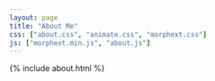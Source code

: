 ```yaml
---
layout: page
title: "About Me"
css: ["about.css", "animate.css", "morphext.css"]
js: ["morphext.min.js", "about.js"]
---
```

{% include about.html %}